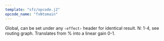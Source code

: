 ```yaml
---
template: "sfz/opcode.j2"
opcode_name: "fxNtomain"
---
```

Global, can be set under any `‹effect›` header for identical
result. N: 1-4, see routing graph.
Translates from % into a linear gain 0-1.

